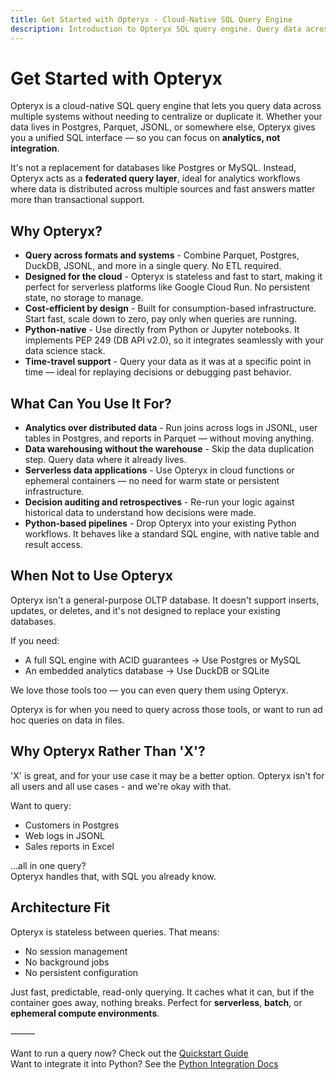 ```yaml
---
title: Get Started with Opteryx - Cloud-Native SQL Query Engine
description: Introduction to Opteryx SQL query engine. Query data across multiple systems without centralization. Perfect for federated analytics and serverless environments.
---
```


# Get Started with Opteryx

Opteryx is a cloud-native SQL query engine that lets you query data across multiple systems without needing to centralize or duplicate it. Whether your data lives in Postgres, Parquet, JSONL, or somewhere else, Opteryx gives you a unified SQL interface — so you can focus on **analytics, not integration**.

It's not a replacement for databases like Postgres or MySQL. Instead, Opteryx acts as a **federated query layer**, ideal for analytics workflows where data is distributed across multiple sources and fast answers matter more than transactional support.

## Why Opteryx?

- **Query across formats and systems** - Combine Parquet, Postgres, DuckDB, JSONL, and more in a single query. No ETL required.
- **Designed for the cloud** - Opteryx is stateless and fast to start, making it perfect for serverless platforms like Google Cloud Run. No persistent state, no storage to manage.
- **Cost-efficient by design** - Built for consumption-based infrastructure. Start fast, scale down to zero, pay only when queries are running.
- **Python-native** - Use directly from Python or Jupyter notebooks. It implements PEP 249 (DB API v2.0), so it integrates seamlessly with your data science stack.
- **Time-travel support** - Query your data as it was at a specific point in time — ideal for replaying decisions or debugging past behavior.

## What Can You Use It For?

- **Analytics over distributed data** - Run joins across logs in JSONL, user tables in Postgres, and reports in Parquet — without moving anything.
- **Data warehousing without the warehouse** - Skip the data duplication step. Query data where it already lives.
- **Serverless data applications** - Use Opteryx in cloud functions or ephemeral containers — no need for warm state or persistent infrastructure.
- **Decision auditing and retrospectives** - Re-run your logic against historical data to understand how decisions were made.
- **Python-based pipelines** - Drop Opteryx into your existing Python workflows. It behaves like a standard SQL engine, with native table and result access.

## When Not to Use Opteryx

Opteryx isn't a general-purpose OLTP database. It doesn't support inserts, updates, or deletes, and it's not designed to replace your existing databases.

If you need:  
- A full SQL engine with ACID guarantees → Use Postgres or MySQL  
- An embedded analytics database → Use DuckDB or SQLite  

We love those tools too — you can even query them using Opteryx.

Opteryx is for when you need to query across those tools, or want to run ad hoc queries on data in files.

## Why Opteryx Rather Than 'X'?

'X' is great, and for your use case it may be a better option. Opteryx isn't for all users and all use cases - and we're okay with that.

Want to query:  
- Customers in Postgres   
- Web logs in JSONL  
- Sales reports in Excel  

…all in one query?  
Opteryx handles that, with SQL you already know.

## Architecture Fit

Opteryx is stateless between queries. That means:  
- No session management  
- No background jobs   
- No persistent configuration  

Just fast, predictable, read-only querying. It caches what it can, but if the container goes away, nothing breaks. Perfect for **serverless**, **batch**, or **ephemeral compute environments**.

⸻

Want to run a query now? Check out the [Quickstart Guide](quickstart.md)  
Want to integrate it into Python? See the [Python Integration Docs](python-client.md)
